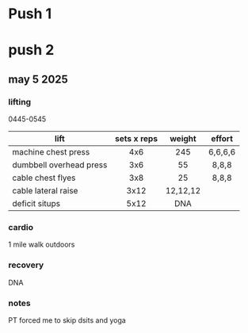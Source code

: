 # Push 1


# push 2

## may 5 2025
### lifting
0445-0545

| lift                  | sets x reps | weight | effort |
|-----------------------|:-----------:|:------:|:------:|
| machine chest press | 4x6 | 245 | 6,6,6,6 |
| dumbbell overhead press | 3x6 | 55 | 8,8,8 |
| cable chest flyes | 3x8 | 25 | 8,8,8 |
| cable lateral raise | 3x12 | 12,12,12 |
| deficit situps | 5x12 | DNA |

### cardio
1 mile walk outdoors

### recovery

DNA

### notes
PT forced me to skip dsits and yoga
